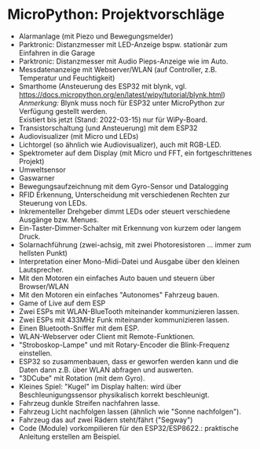 # MicroPython: Projektvorschläge

* Alarmanlage (mit Piezo und Bewegungsmelder)
* Parktronic: Distanzmesser mit LED-Anzeige bspw. stationär zum Einfahren in die Garage
* Parktronic: Distanzmesser mit Audio Pieps-Anzeige wie im Auto.
* Messdatenanzeige mit Webserver/WLAN (auf Controller, z.B. Temperatur und Feuchtigkeit)
* Smarthome (Ansteuerung des ESP32 mit blynk, vgl. https://docs.micropython.org/en/latest/wipy/tutorial/blynk.html)  
  *Anmerkung:* Blynk muss noch für ESP32 unter MicroPython zur Verfügung gestellt werden.  
  Existiert bis jetzt (Stand: 2022-03-15) nur für WiPy-Board.
* Transistorschaltung (und Ansteuerung) mit dem ESP32
* Audiovisualizer (mit Micro und LEDs)
* Lichtorgel (so ähnlich wie Audiovisualizer), auch mit RGB-LED.
* Spektrometer auf dem Display (mit Micro und FFT, ein fortgeschrittenes Projekt)
* Umweltsensor
* Gaswarner
* Bewegungsaufzeichnung mit dem Gyro-Sensor und Datalogging
* RFID Erkennung, Unterscheidung mit verschiedenen Rechten zur Steuerung von LEDs.
* Inkrementeller Drehgeber dimmt LEDs oder steuert verschiedene Ausgänge bzw. Menues.
* Ein-Taster-Dimmer-Schalter mit Erkennung von kurzem oder langem Druck.
* Solarnachführung (zwei-achsig, mit zwei Photoresistoren … immer zum hellsten Punkt)
* Interpretation einer Mono-Midi-Datei und Ausgabe über den kleinen Lautsprecher.
* Mit den Motoren ein einfaches Auto bauen und steuern über Browser/WLAN 
* Mit den Motoren ein einfaches "Autonomes" Fahrzeug bauen.
* Game of Live auf dem ESP
* Zwei ESPs mit WLAN-BlueTooth miteinander kommunizieren lassen.
* Zwei ESPs mit 433MHz Funk miteinander kommunizieren lassen.
* Einen Bluetooth-Sniffer mit dem ESP.
* WLAN-Webserver oder Client mit Remote-Funktionen.
* "Stroboskop-Lampe" und mit Rotary-Encoder die Blink-Frequenz einstellen.
* ESP32 so zusammenbauen, dass er geworfen werden kann und die Daten dann z.B. über WLAN abfragen und auswerten.
* "3DCube" mit Rotation (mit dem Gyro).
* Kleines Spiel: "Kugel" im Display halten: wird über Beschleunigungssensor physikalisch korrekt beschleunigt.
* Fahrzeug dunkle Streifen nachfahren lasse.
* Fahrzeug Licht nachfolgen lassen (ähnlich wie "Sonne nachfolgen").
* Fahrzeug das auf zwei Rädern steht/fährt ("Segway")
* Code (Module) vorkompilieren für den ESP32/ESP8622.: praktische Anleitung erstellen am Beispiel.

